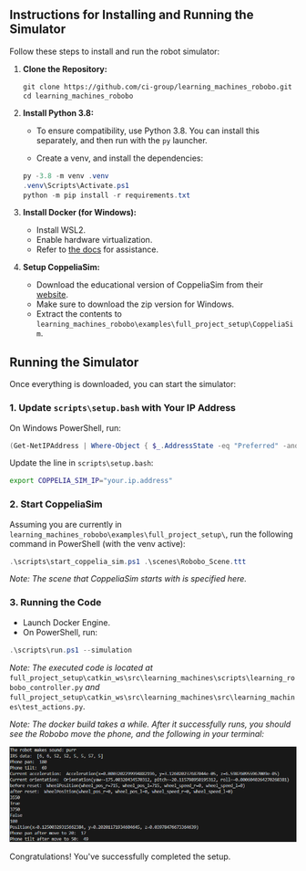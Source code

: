 ## Instructions for Installing and Running the Simulator

Follow these steps to install and run the robot simulator:

1. **Clone the Repository:**

   ```pwsh
   git clone https://github.com/ci-group/learning_machines_robobo.git
   cd learning_machines_robobo
   ```

2. **Install Python 3.8:**

   - To ensure compatibility, use Python 3.8. You can install this separately, and then run with the `py` launcher.

   - Create a venv, and install the dependencies:

   ```powershell
   py -3.8 -m venv .venv
   .venv\Scripts\Activate.ps1
   python -m pip install -r requirements.txt
   ```

3. **Install Docker (for Windows):**

   - Install WSL2.
   - Enable hardware virtualization.
   - Refer to [the docs](https://docs.docker.com/desktop/install/windows-install/) for assistance.

4. **Setup CoppeliaSim:**
   - Download the educational version of CoppeliaSim from their [website](https://www.coppeliarobotics.com/downloads).
   - Make sure to download the zip version for Windows.
   - Extract the contents to `learning_machines_robobo\examples\full_project_setup\CoppeliaSim`.

## Running the Simulator

Once everything is downloaded, you can start the simulator:

### 1. Update `scripts\setup.bash` with Your IP Address

On Windows PowerShell, run:

```powershell
(Get-NetIPAddress | Where-Object { $_.AddressState -eq "Preferred" -and $_.ValidLifetime -lt "24:00:00" }).IPAddress
```

Update the line in `scripts\setup.bash`:

```bash
export COPPELIA_SIM_IP="your.ip.address"
```

### 2. Start CoppeliaSim

Assuming you are currently in `learning_machines_robobo\examples\full_project_setup\`, run the following command in PowerShell (with the venv active):

```powershell
.\scripts\start_coppelia_sim.ps1 .\scenes\Robobo_Scene.ttt
```

_Note: The scene that CoppeliaSim starts with is specified here._

### 3. Running the Code

- Launch Docker Engine.
- On PowerShell, run:

```powershell
.\scripts\run.ps1 --simulation
```

_Note: The executed code is located at_ `full_project_setup\catkin_ws\src\learning_machines\scripts\learning_robobo_controller.py` _and_ `full_project_setup\catkin_ws\src\learning_machines\src\learning_machines\test_actions.py`.

_Note: The docker build takes a while. After it successfully runs, you should see the Robobo move the phone, and the following in your terminal:_

<p allign="center">
  <img src="./assets/resulting_print.png" />
</p>

Congratulations! You've successfully completed the setup.
